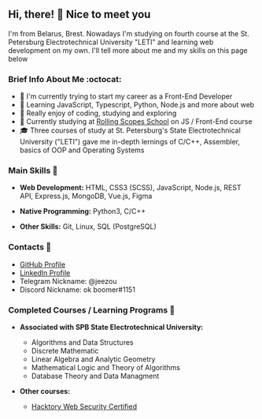 ## Hi, there! :wave: Nice to meet you

I'm from Belarus, Brest. Nowadays I'm studying on fourth course at the St. Petersburg Electrotechnical University "LETI" and learning web development on my own. I'll tell more about me and my skills on this page below

### Brief Info About Me :octocat:
- :eyes: I'm currently trying to start my career as a Front-End Developer
- :feet: Learning JavaScript, Typescript, Python, Node.js and more about web 
- :dizzy: Really enjoy of coding, studying and exploring 
- :star2: Currently studying at [Rolling Scopes School](https://rs.school/) on JS / Front-End course
- :mortar_board: Three courses of study at St. Petersburg's State Electrotechnical University ("LETI") gave me in-depth lernings of C/C++, Assembler, basics of OOP and Operating Systems

### Main Skills :bookmark_tabs:
- **Web Development:** HTML, CSS3 (SCSS), JavaScript, Node.js, REST API, Express.js, MongoDB, Vue.js, Figma

- **Native Programming:** Python3, C/C++

- **Other Skills:** Git, Linux, SQL (PostgreSQL)

### Contacts :iphone:
- [GitHub Profile](https://github.com/jeezou)
- [LinkedIn Profile](https://www.linkedin.com/in/pugocoder/)
- Telegram Nickname: @jeezou 
- Discord Nickname: ok boomer#1151

### Completed Courses / Learning Programs :page_with_curl:
- **Associated with SPB State Electrotechnical University:**
  - Algorithms and Data Structures
  - Discrete Mathematic
  - Linear Algebra and Analytic Geometry
  - Mathematical Logic and Theory of Algorithms
  - Database Theory and Data Managment

- **Other courses:**
  - [Hacktory Web Security Certified](https://app.hacktory.ai/certificates/0c81aef1-412c-4fce-a1e0-a360876f8664)
